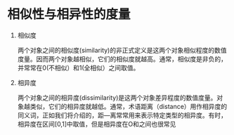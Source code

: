 # 相似性与相异性的度量

1. 相似度

    两个对象之间的相似度(similarity)的非正式定义是这两个对象相似程度的数值度量。因而两个对象越相似，它们的相似度就越高。通常，相似度是非负的，并常常在0(不相似）和1(全相似）之间取值。

2. 相异度

    两个对象之间的相异度(dissimilarity)是这两个对象差异程度的数值度量。对象越类似，它们的相异度就越低。通常，术语距离（distance）用作相异度的同义词，正如我们将介绍的，距—离常常用来表示特定类型的相异度。有时，相异度在区间[0,1]中取值，但是相异度在О和之间也很常见
